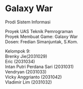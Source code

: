 # Galaxy War

Prodi Sistem Informasi

Proyek UAS Teknik Pemrograman\
Proyek Membuat Game: Galaxy War\
Dosen: Fredian Simanjuntak, S.Kom.

Kelompok 9:\
Brenky Jie(2031029)\
Eric (2031034)\
Intan Putri Perdana Sari (2031031)\
Vendryan (2031033)\
Vicky Anggrianto (2031042)\
Vladimir Lim (2031032)

